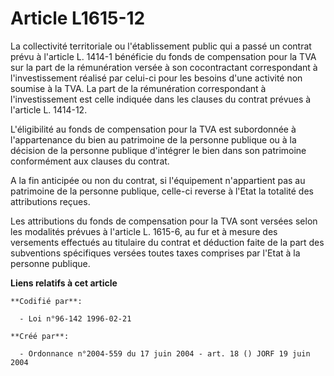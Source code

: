 # Article L1615-12

La collectivité territoriale ou l'établissement public qui a passé un contrat prévu à l'article L. 1414-1 bénéficie du fonds
de compensation pour la TVA sur la part de la rémunération versée à son cocontractant correspondant à l'investissement
réalisé par celui-ci pour les besoins d'une activité non soumise à la TVA. La part de la rémunération correspondant à
l'investissement est celle indiquée dans les clauses du contrat prévues à l'article L. 1414-12.

L'éligibilité au fonds de compensation pour la TVA est subordonnée à l'appartenance du bien au patrimoine de la personne
publique ou à la décision de la personne publique d'intégrer le bien dans son patrimoine conformément aux clauses du contrat.

A la fin anticipée ou non du contrat, si l'équipement n'appartient pas au patrimoine de la personne publique, celle-ci
reverse à l'Etat la totalité des attributions reçues.

Les attributions du fonds de compensation pour la TVA sont versées selon les modalités prévues à l'article L. 1615-6, au fur
et à mesure des versements effectués au titulaire du contrat et déduction faite de la part des subventions spécifiques
versées toutes taxes comprises par l'Etat à la personne publique.

**Liens relatifs à cet article**

	**Codifié par**:

	  - Loi n°96-142 1996-02-21

	**Créé par**:

	  - Ordonnance n°2004-559 du 17 juin 2004 - art. 18 () JORF 19 juin 2004
